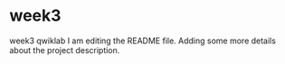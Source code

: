# week3
week3 qwiklab
I am editing the README file. Adding some more details about the project description.
